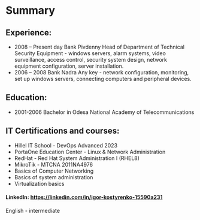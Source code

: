# Summary
			          
## Experience:

* 2008 – Present day   Bank  Pivdenny
Head of Department of Technical Security Equipment   - windows servers, alarm systems, video surveillance, access control, security system design, network equipment configuration, server installation.
* 2006 – 2008   Bank  Nadra
Any key  -  network configuration, monitoring, set up windows servers, connecting computers and peripheral devices.

## Education:
* 2001-2006  Bachelor in Odesa National Academy of Telecommunications

## IT Certifications and courses:

* Hillel IT School  - DevOps Advanced 2023
* PortaOne Education Center   -  Linux & Network Administration
* RedHat  - Red Hat System Administration I (RHEL8)
* MikroTik   -  MTCNA  2011NA4976
* Basics of Computer Networking
* Basics of system administration 
* Virtualization basics

 #### LinkedIn:  https://linkedin.com/in/igor-kostyrenko-15590a231
 
 English - intermediate
